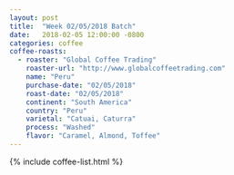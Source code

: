 ```yaml
---
layout: post
title:  "Week 02/05/2018 Batch"
date:   2018-02-05 12:00:00 -0800
categories: coffee
coffee-roasts:
  - roaster: "Global Coffee Trading"
    roaster-url: "http://www.globalcoffeetrading.com"
    name: "Peru"
    purchase-date: "02/05/2018"
    roast-date: "02/05/2018"
    continent: "South America"
    country: "Peru"
    varietal: "Catuai, Caturra"
    process: "Washed"
    flavor: "Caramel, Almond, Toffee"
---
```


{% include coffee-list.html %}